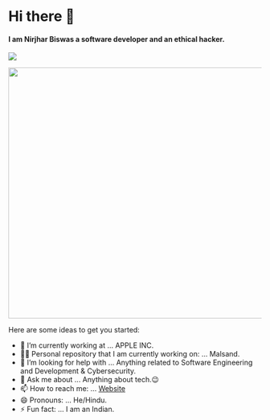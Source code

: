 #                    Hi there 👋
#### I am Nirjhar Biswas a software developer and an ethical hacker.
<img src="https://img.shields.io/twitter/url?style=social&url=https://twitter.com/@NirjharBiswas5">
<p><img align="center" src="https://www.careerguide.com/career/wp-content/uploads/2021/01/coding_gif.gif" width="1000" height="500" /></p>

Here are some ideas to get you started:

- 🔭 I’m currently working at ... APPLE INC. 
- 👨‍💻 Personal repository that I am currently working on: ... Malsand.
- 🤔 I’m looking for help with ... Anything related to Software Engineering and Development & Cybersecurity.
- 💬 Ask me about ... Anything about tech.😉
- 📫 How to reach me: ... [Website](https://github.com/Nirj2004/)
- 😄 Pronouns: ... He/Hindu.
- ⚡ Fun fact: ... I am an Indian.
